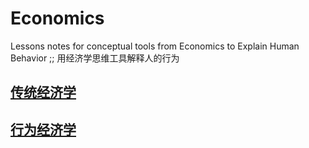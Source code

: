 # Economics
Lessons notes for conceptual tools from Economics to Explain Human Behavior \;\;
用经济学思维工具解释人的行为

## [传统经济学](/传统经济学.md)

## [行为经济学](/行为经济学.md)
